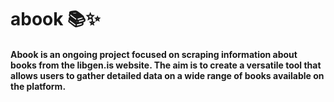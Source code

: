# abook 📚✨
#### Abook is an ongoing project focused on scraping information about books from the libgen.is website. The aim is to create a versatile tool that allows users to gather detailed data on a wide range of books available on the platform.

